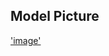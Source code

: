 ## Model Picture
['image'](https://github.com/msarvesh2022/Customer-Churn-Prediction/blob/main/image_sc/dashboard.png)
